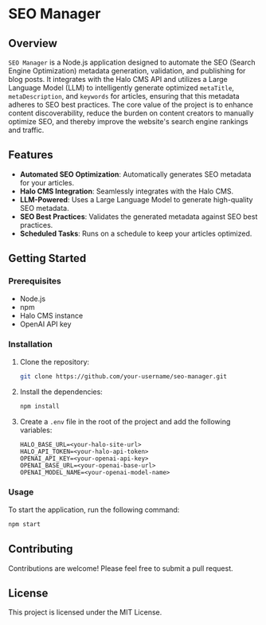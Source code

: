# SEO Manager

## Overview

`SEO Manager` is a Node.js application designed to automate the SEO (Search Engine Optimization) metadata generation, validation, and publishing for blog posts. It integrates with the Halo CMS API and utilizes a Large Language Model (LLM) to intelligently generate optimized `metaTitle`, `metaDescription`, and `keywords` for articles, ensuring that this metadata adheres to SEO best practices. The core value of the project is to enhance content discoverability, reduce the burden on content creators to manually optimize SEO, and thereby improve the website's search engine rankings and traffic.

## Features

- **Automated SEO Optimization**: Automatically generates SEO metadata for your articles.
- **Halo CMS Integration**: Seamlessly integrates with the Halo CMS.
- **LLM-Powered**: Uses a Large Language Model to generate high-quality SEO metadata.
- **SEO Best Practices**: Validates the generated metadata against SEO best practices.
- **Scheduled Tasks**: Runs on a schedule to keep your articles optimized.

## Getting Started

### Prerequisites

- Node.js
- npm
- Halo CMS instance
- OpenAI API key

### Installation

1.  Clone the repository:

    ```bash
    git clone https://github.com/your-username/seo-manager.git
    ```

2.  Install the dependencies:

    ```bash
    npm install
    ```

3.  Create a `.env` file in the root of the project and add the following variables:

    ```
    HALO_BASE_URL=<your-halo-site-url>
    HALO_API_TOKEN=<your-halo-api-token>
    OPENAI_API_KEY=<your-openai-api-key>
    OPENAI_BASE_URL=<your-openai-base-url>
    OPENAI_MODEL_NAME=<your-openai-model-name>
    ```

### Usage

To start the application, run the following command:

```bash
npm start
```

## Contributing

Contributions are welcome! Please feel free to submit a pull request.

## License

This project is licensed under the MIT License.
